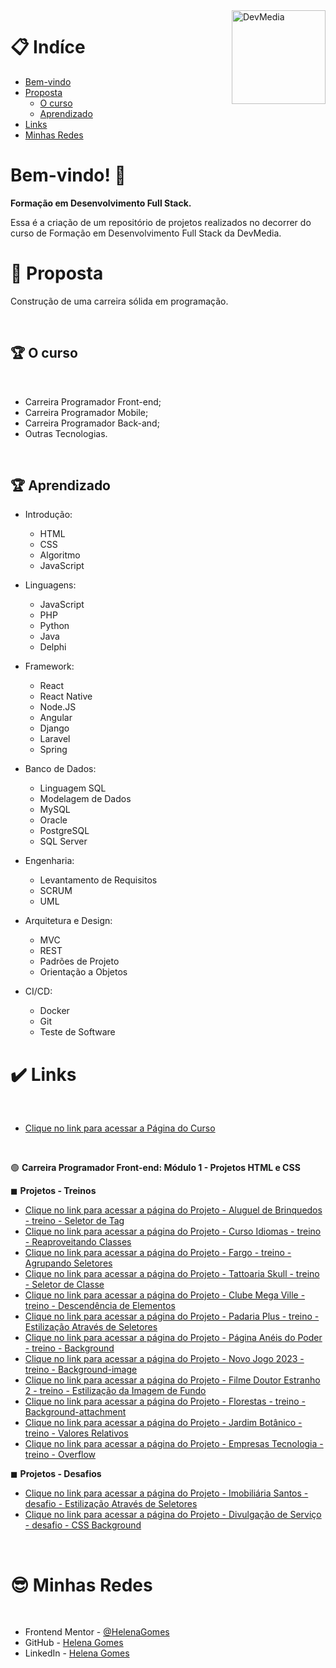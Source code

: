 <div>
  <img align="right" src="https://user-images.githubusercontent.com/94927107/202265955-b983bdc4-6acb-4e5a-912a-8120835cb493.jpg" alt="DevMedia" width="150px">
</div>

# 📋 Indíce

- [Bem-vindo](#id01)
- [Proposta](#id02)
  - [O curso](#id02.1)
  - [Aprendizado](#id03.1)
- [Links](#id04)
- [Minhas Redes](#id09)

# Bem-vindo! 👋 <a name="id01"></a>

**Formação em Desenvolvimento Full Stack.**

Essa é a criação de um repositório de projetos realizados no decorrer do curso de Formação em Desenvolvimento Full Stack da DevMedia.

# 🚀 Proposta <a name="id02"></a>

Construção de uma carreira sólida em programação. 

<br />

## :trophy: O curso <a name="id02.1"></a>

<br />

- Carreira Programador Front-end;
- Carreira Programador Mobile;
- Carreira Programador Back-and;
- Outras Tecnologias.

<br />

## :trophy: Aprendizado <a name="id03.1"></a>

- Introdução: 
  - HTML
  - CSS
  - Algoritmo
  - JavaScript

- Linguagens: 
  - JavaScript
  - PHP
  - Python
  - Java
  - Delphi

- Framework: 
  - React
  - React Native
  - Node.JS
  - Angular
  - Django
  - Laravel
  - Spring

- Banco de Dados: 
  - Linguagem SQL
  - Modelagem de Dados
  - MySQL
  - Oracle
  - PostgreSQL
  - SQL Server

- Engenharia: 
  - Levantamento de Requisitos
  - SCRUM
  - UML

- Arquitetura e Design: 
  - MVC
  - REST
  - Padrões de Projeto
  - Orientação a Objetos

- CI/CD: 
  - Docker
  - Git
  - Teste de Software
  

# :heavy_check_mark: Links <a name="id04"></a>

<br />

- [Clique no link para acessar a Página do Curso](https://www.devmedia.com.br/carreira-programador/?slug=todos)

<br />

🟢 **Carreira Programador Front-end: Módulo 1 - Projetos HTML e CSS**


◼ **Projetos - Treinos**

- [Clique no link para acessar a página do Projeto - Aluguel de Brinquedos - treino - Seletor de Tag](https://helena-lujan-gomes.github.io/DevMedia-Desenvolvimento-Full-Stack/projeto%20-%20aluguel%20de%20brinquedos%20-%20treino%20-%20seletor%20de%20tag/index.html)
- [Clique no link para acessar a página do Projeto - Curso Idiomas - treino - Reaproveitando Classes ](https://helena-lujan-gomes.github.io/DevMedia-Desenvolvimento-Full-Stack/projeto%20-%20curso%20idiomas%20-%20treino%20-%20reaproveitando%20classes/index.html)
- [Clique no link para acessar a página do Projeto - Fargo - treino - Agrupando Seletores ](https://helena-lujan-gomes.github.io/DevMedia-Desenvolvimento-Full-Stack/projeto%20-%20fargo%20-%20treino%20-%20agrupando%20seletores/index.html)
- [Clique no link para acessar a página do Projeto - Tattoaria Skull - treino - Seletor de Classe ](https://helena-lujan-gomes.github.io/DevMedia-Desenvolvimento-Full-Stack/projeto%20-%20tattoaria%20skull%20-%20treino%20-%20seletor%20de%20classe/index.html)
- [Clique no link para acessar a página do Projeto - Clube Mega Ville - treino - Descendência de Elementos ](https://helena-lujan-gomes.github.io/DevMedia-Desenvolvimento-Full-Stack/projeto%20-%20clube%20mega%20ville%20-%20treino%20-%20descend%C3%AAncia%20de%20elementos/index.html)
- [Clique no link para acessar a página do Projeto - Padaria Plus - treino - Estilização Através de Seletores ](https://helena-lujan-gomes.github.io/DevMedia-Desenvolvimento-Full-Stack/projeto%20-%20padaria%20plus%20-%20treino%20-%20estiliza%C3%A7%C3%A3o%20atrav%C3%A9s%20de%20seletores/index.html)
- [Clique no link para acessar a página do Projeto - Página Anéis do Poder - treino - Background ](https://helena-lujan-gomes.github.io/DevMedia-Desenvolvimento-Full-Stack/projeto%20-%20pagina%20aneis%20do%20poder%20-%20treino%20-%20background//index.html)
- [Clique no link para acessar a página do Projeto - Novo Jogo 2023 - treino - Background-image ](https://helena-lujan-gomes.github.io/DevMedia-Desenvolvimento-Full-Stack/projeto%20-%20novo%20jogo%202023%20-%20treino%20-%20background-image/index.html)
- [Clique no link para acessar a página do Projeto - Filme Doutor Estranho 2 - treino - Estilização da Imagem de Fundo ](https://helena-lujan-gomes.github.io/DevMedia-Desenvolvimento-Full-Stack/projeto%20-%20filme%20doutor%20estranho%202%20-%20treino%20-%20estilizando%20a%20imagem%20de%20fundo/index.html)
- [Clique no link para acessar a página do Projeto - Florestas - treino - Background-attachment ](https://helena-lujan-gomes.github.io/DevMedia-Desenvolvimento-Full-Stack/projeto%20-%20florestas%20-%20treino%20-%20background-attachment/index.html)
- [Clique no link para acessar a página do Projeto - Jardim Botânico - treino - Valores Relativos ](https://helena-lujan-gomes.github.io/DevMedia-Desenvolvimento-Full-Stack/projeto%20-%20jardim%20bot%C3%A2nico%20-%20treino%20-%20valores%20relativos/index.html)
- [Clique no link para acessar a página do Projeto - Empresas Tecnologia - treino - Overflow ](https://helena-lujan-gomes.github.io/DevMedia-Desenvolvimento-Full-Stack/projeto%20-%20empresas%20tecnologia%20-%20treino%20-%20overflow/index.html)




◼ **Projetos - Desafios**

- [Clique no link para acessar a página do Projeto - Imobiliária Santos - desafio - Estilização Através de Seletores ](https://helena-lujan-gomes.github.io/DevMedia-Desenvolvimento-Full-Stack/projeto%20-%20imobili%C3%A1ria%20santos%20-%20desafio/index.html)
- [Clique no link para acessar a página do Projeto - Divulgação de Serviço - desafio - CSS Background ](https://helena-lujan-gomes.github.io/DevMedia-Desenvolvimento-Full-Stack/projeto%20-%20divulga%C3%A7%C3%A3o%20de%20servi%C3%A7o%20-%20desafio%20-%20CSS%20Background/index.html)

<br />

# :sunglasses: Minhas Redes <a name="id09"></a>

<br />

- Frontend Mentor - [@HelenaGomes](https://www.frontendmentor.io/profile/helena-Lujan-Gomes)
- GitHub - [Helena Gomes](https://github.com/helena-Lujan-Gomes)
- LinkedIn - [Helena Gomes](https://www.linkedin.com/in/helena-lujan-gomes/)



